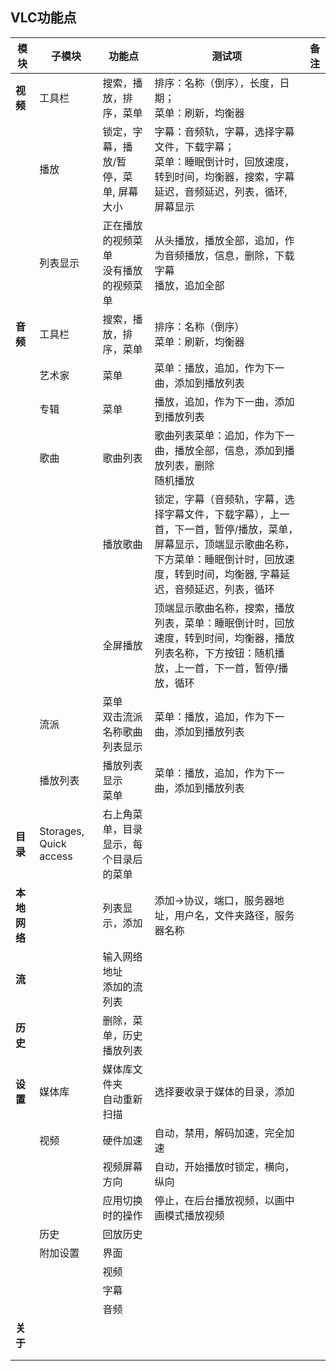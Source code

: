 ## VLC功能点

| 模块 | 子模块 | 功能点 | 测试项 | 备注 |
| ----- |-----|-----|-----|----- |
|**视频**|工具栏|搜索，播放，排序，菜单|排序：名称（倒序），长度，日期；<br>菜单：刷新，均衡器|
||播放|锁定，字幕，播放/暂停，菜单, 屏幕大小|字幕：音频轨，字幕，选择字幕文件，下载字幕；<br>菜单：睡眠倒计时，回放速度，转到时间，均衡器，搜索，字幕延迟，音频延迟，列表，循环, 屏幕显示|
||列表显示|正在播放的视频菜单<br>没有播放的视频菜单|从头播放，播放全部，追加，作为音频播放，信息，删除，下载字幕<br>播放，追加全部|
|**音频**|工具栏|搜索，播放，排序，菜单|排序：名称（倒序）<br>菜单：刷新，均衡器|
||艺术家|菜单|菜单：播放，追加，作为下一曲，添加到播放列表|
||专辑|菜单|播放，追加，作为下一曲，添加到播放列表|
||歌曲|歌曲列表|歌曲列表菜单：追加，作为下一曲，播放全部，信息，添加到播放列表，删除<br>随机播放|
|||播放歌曲|锁定，字幕（音频轨，字幕，选择字幕文件，下载字幕），上一首，下一首，暂停/播放，菜单，屏幕显示，顶端显示歌曲名称，下方菜单：睡眠倒计时，回放速度，转到时间，均衡器, 字幕延迟，音频延迟，列表，循环|
|||全屏播放|顶端显示歌曲名称，搜索，播放列表，菜单：睡眠倒计时，回放速度，转到时间，均衡器，播放列表名称，下方按钮：随机播放，上一首，下一首，暂停/播放，循环|
||流派|菜单<br>双击流派名称歌曲列表显示|菜单：播放，追加，作为下一曲，添加到播放列表|
||播放列表|播放列表显示<br>菜单|菜单：播放，追加，作为下一曲，添加到播放列表|
|**目录**|Storages, Quick access|右上角菜单，目录显示，每个目录后的菜单||
|**本地网络**||列表显示，添加|添加->协议，端口，服务器地址，用户名，文件夹路径，服务器名称|
|**流**||输入网络地址<br>添加的流列表||
|**历史**||删除，菜单，历史播放列表||
|**设置**|媒体库|媒体库文件夹<br>自动重新扫描|选择要收录于媒体的目录，添加|
||视频|硬件加速|自动，禁用，解码加速，完全加速|
|||视频屏幕方向|自动，开始播放时锁定，横向，纵向|
|||应用切换时的操作|停止，在后台播放视频，以画中画模式播放视频|
||历史|回放历史||
||附加设置|界面||
|||视频||
|||字幕||
|||音频||
|**关于**||||
|||||
|||||
